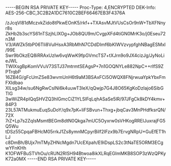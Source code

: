 -----BEGIN RSA PRIVATE KEY-----
Proc-Type: 4,ENCRYPTED
DEK-Info: AES-256-CBC,3C2B2A1DC7610C2BEF66467EB3F4376A

/zJcqVl81dMczvkZido8tPkwEOnK5/rkf++TXAsvMJtVUsCsOr9nW+TbXFNnyr8s
ZkHb2b3scYS61nTSzjhLlXOg+JOb8QU9m/CvgpXFd4tiGN0MrK3o/j0Eseu72n3M
V3/AWZk5tbP06TIi8VulHsxA3RbMhN7CDdDImf6bKIWVzvypfghNBagESMxl/99E
Swr9bOkzEQ8iRRAxUzIw6vqWwK9fpGVmcTS7+tXJrn9o9JX4cizJg/JyNoLieJWL
TWIXsgBpKomVVuV73STJ37mtrmtSEAgsP+7n1GOQNYLe882NpC++rIfS9ZPTrqbP
16ZB4G/gFcUmZSe83wvmUnH6t9aM3BSAxFCi5OWQX8FNjrwuaYpkYbxFmFXIdbao
XlLsg34w/su6NgRwCslNi6k4uuwT3leX/qQwjp7G4J8O65KgKoDzIajo6SibGTIG
3wWiZR4pIQqSHVZQ3hIGmcCiZ1YLSlFqLqhASaSe5lR/97JFgCk8kDY4kmv+84P3
23L57ATMukmuEuqSuDoY/q9x7pK+liFSBvun+Thxg+jbqCav3MnPHdfksrQN/72X
7rZ+Lp7s2ZqIsMsmtBEGm8dtN0Qkga7mUC5Oyxrw0sVHKogRREIJuxrajFG5Q5Wu
tDSz55CpqaFBHcM05rrkJ1Zs8ymnMCpyrBiIf2IFzx9b7ErvgNRpU+GuEfET1hLJ
c8DmBh/BUjx7mTMyZHNcMgdn7UcEXpah/E9iDspLS2c3tNaTE5ORM3ECgwYFnKHh
K1OFWFBuSTVhOu/cRUN2RISH94Btwoa8ikXLRqEGImMKB8SOP3zWzQPKyK72a0MX
-----END RSA PRIVATE KEY-----

